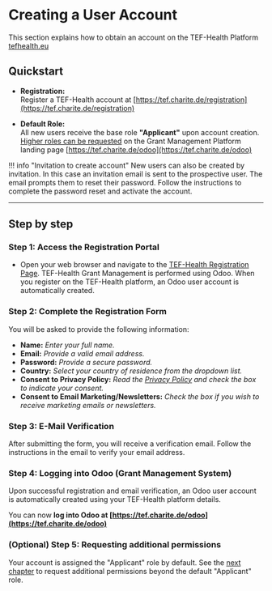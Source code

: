 # Creating a User Account

This section explains how to obtain an account on the TEF-Health Platform [tefhealth.eu](https://tefhealth.eu)

## Quickstart

- **Registration:**  
  Register a TEF-Health account at [https://tef.charite.de/registration](https://tef.charite.de/registration)

- **Default Role:**  
  All new users receive the base role **"Applicant"** upon account creation. [Higher roles can be requested](permissions.md) on the Grant Management Platform landing page [https://tef.charite.de/odoo](https://tef.charite.de/odoo)
  
!!! info "Invitation to create account"
    New users can also be created by invitation. In this case an invitation email is sent to the prospective user. The email prompts them to reset their password. Follow the instructions to complete the password reset and activate the account.

---

## Step by step

### Step 1: Access the Registration Portal
- Open your web browser and navigate to the [TEF-Health Registration Page](https://tef.charite.de/registration). TEF-Health Grant Management is performed using Odoo. When you register on the TEF-Health platform, an Odoo user account is automatically created.

### Step 2: Complete the Registration Form
You will be asked to provide the following information:  
   
- **Name:** *Enter your full name.*  
- **Email:** *Provide a valid email address.*  
- **Password:** *Provide a secure password.*   
- **Country:** *Select your country of residence from the dropdown list.*  
- **Consent to Privacy Policy:** *Read the [Privacy Policy](https://tefhealth.eu/privacy-policy) and check the box to indicate your consent.*  
- **Consent to Email Marketing/Newsletters:** *Check the box if you wish to receive marketing emails or newsletters.*  

### Step 3: E-Mail Verification
After submitting the form, you will receive a verification email. Follow the instructions in the email to verify your email address. 

### Step 4: Logging into Odoo (Grant Management System)
Upon successful registration and email verification, an Odoo user account is automatically created using your TEF-Health platform details.   
   
You can now **log into Odoo at [https://tef.charite.de/odoo](https://tef.charite.de/odoo)**
  

### (Optional) Step 5: Requesting additional permissions
Your account is assigned the "Applicant" role by default. See the [next chapter](permissions.md) to request additional permissions beyond the default "Applicant" role.



